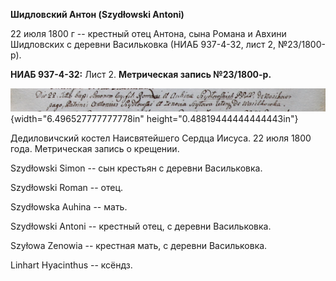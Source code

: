 **Шидловский Антон (Szydłowski Antoni)**

22 июля 1800 г -- крестный отец Антона, сына Романа и Авхини Шидловских
с деревни Васильковка (НИАБ 937-4-32, лист 2, №23/1800-р).

**НИАБ 937-4-32:** Лист 2. **Метрическая запись №23/1800-р.**

![](./media/341406e256268a7b6e7cdd1fadbd36a511a3db7d.png){width="6.496527777777778in"
height="0.48819444444444443in"}

Дедиловичский костел Наисвятейшего Сердца Иисуса. 22 июля 1800 года.
Метрическая запись о крещении.

Szydłowski Simon -- сын крестьян с деревни Васильковка.

Szydłowski Roman -- отец.

Szydłowska Auhina -- мать.

Szydłowski Antoni -- крестный отец, с деревни Васильковка.

Szyłowa Zenowia -- крестная мать, с деревни Васильковка.

Linhart Hyacinthus -- ксёндз.

